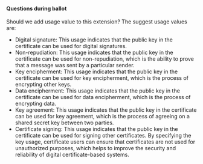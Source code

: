 #### Questions during ballot
Should we add usage value to this extension? The suggest usage values are:

- Digital signature: This usage indicates that the public key in the certificate can be used for digital signatures.
- Non-repudiation: This usage indicates that the public key in the certificate can be used for non-repudiation, which is the ability to prove that a message was sent by a particular sender.
- Key encipherment: This usage indicates that the public key in the certificate can be used for key encipherment, which is the process of encrypting other keys.
- Data encipherment: This usage indicates that the public key in the certificate can be used for data encipherment, which is the process of encrypting data.
- Key agreement: This usage indicates that the public key in the certificate can be used for key agreement, which is the process of agreeing on a shared secret key between two parties.
- Certificate signing: This usage indicates that the public key in the certificate can be used for signing other certificates. By specifying the key usage, certificate users can ensure that certificates are not used for unauthorized purposes, which helps to improve the security and reliability of digital certificate-based systems.